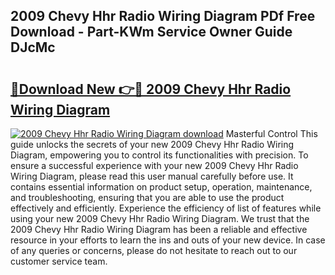 ## 2009 Chevy Hhr Radio Wiring Diagram PDf Free Download - Part-KWm Service Owner Guide DJcMc

# <h2><a href="http://dfn3cn9.blite.top/?on=2009+Chevy+Hhr+Radio+Wiring+Diagram">🔗Download New 👉🔴 2009 Chevy Hhr Radio Wiring Diagram</a></h2>

[![2009 Chevy Hhr Radio Wiring Diagram download](https://i.imgur.com/lujVjoI.png)](http://dfn3cn9.blite.top/?on=2009+Chevy+Hhr+Radio+Wiring+Diagram)
Masterful Control This guide unlocks the secrets of your new 2009 Chevy Hhr Radio Wiring Diagram, empowering you to control its functionalities with precision. To ensure a successful experience with your new 2009 Chevy Hhr Radio Wiring Diagram, please read this user manual carefully before use. It contains essential information on product setup, operation, maintenance, and troubleshooting, ensuring that you are able to use the product effectively and efficiently. Experience the efficiency of list of features while using your new 2009 Chevy Hhr Radio Wiring Diagram. We trust that the 2009 Chevy Hhr Radio Wiring Diagram has been a reliable and effective resource in your efforts to learn the ins and outs of your new device. In case of any queries or concerns, please do not hesitate to reach out to our customer service team.
